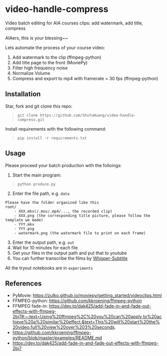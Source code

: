 # video-handle-compress
Video batch editing for AIA courses clips: add watermark, add title, compress

AIAers, this is your blessing~~

Lets automate the process of your course video:

1. Add watermark to the clip (ffmpeg-python)
2. Add title page to the front (MoviePy)
3. Filter high frequency noise
4. Normalize Volume
5. Compress and export to mp4 with framerate = 30 fps (ffmpeg-python)

## Installation
Star, fork and git clone this repo:
> ```git clone https://github.com/ShuYuHuang/video-handle-compress.git```

Install requirements with the following command:
> ```pip install -r requirements.txt```

## Usage
Please proceed your batch production with the folloings:
1. Start the main program:
> ```python produce.py```
2. Enter the file path, e.g. ```data```
```
Please have the folder organized like this
root/
    - XXX.mkv(/.mov/.mp4/..., the recorded clip)
    - XXX.png (the corresponding title picture, please follow the template we made)
    - YYY.mkv
    - YYY.png
    - watermark.png (the watermark file to print on each frame)
```
3. Enter the output path, e.g. ```out```
4. Wait for 10 minutes for each file
5. Get your files in the output path and put that to youtube
6. You can further transcribe the films by [Whisper-Subtitle](https://github.com/ShuYuHuang/whisper-subtitle)

All the tryout notebooks are in ```experiments```

## References
* PyMovie: https://zulko.github.io/moviepy/getting_started/videoclips.html
* FFMPEG-python: https://github.com/kkroening/ffmpeg-python
* FFMPEG fade-in: https://dev.to/dak425/add-fade-in-and-fade-out-effects-with-ffmpeg-2bj7#:~:text=Using%20ffmpeg%2C%20you%20can%20apply,to%20achieve%20a%20similar%20effect.&text=This%20will%20start%20the%20video,full%20view%20over%203%20seconds.
* https://github.com/kkroening/ffmpeg-python/blob/master/examples/README.md
* https://dev.to/dak425/add-fade-in-and-fade-out-effects-with-ffmpeg-2bj7
